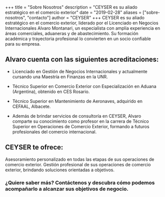 +++
title = "Sobre Nosotros"
description = "CEYSER es su aliado estratégico en el comercio exterior"
date = "2019-02-28"
aliases = ["sobre-nosotros", "contacto"]
author = "CEYSER"
+++
CEYSER es su aliado estratégico en el comercio exterior, liderado por el Licenciado en Negocios Internacionales Alvaro Montanari, un especialista con amplia experiencia en áreas comerciales, aduaneras y de abastecimiento. Su formación académica y trayectoria profesional lo convierten en un socio confiable para su empresa.

## Alvaro cuenta con las siguientes acreditaciones:

* Licenciado en Gestión de Negocios Internacionales y actualmente cursando una Maestría en Finanzas en la UNR.

* Técnico Superior en Comercio Exterior con Especialización en Aduana (Argentina), obtenido en CES Rosario.

* Técnico Superior en Mantenimiento de Aeronaves, adquirido en CEFAAL, Albacete.

* Además de brindar servicios de consultoría en CEYSER, Alvaro comparte su conocimiento como profesor en la carrera de Técnico Superior en Operaciones de Comercio Exterior, formando a futuros profesionales del comercio internacional.

## CEYSER te ofrece:

Asesoramiento personalizado en todas las etapas de sus operaciones de comercio exterior.
Gestión profesional de sus operaciones de comercio exterior, brindando soluciones orientadas a objetivos.

### ¿Quiere saber más? Contáctenos y descubra cómo podemos acompañarlo a alcanzar sus objetivos de negocio.
